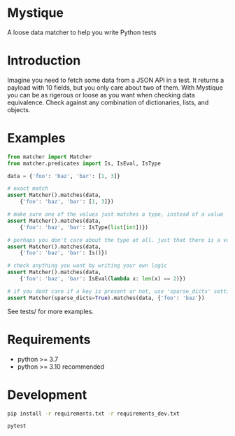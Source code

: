 # Mystique

A loose data matcher to help you write Python tests

# Introduction

Imagine you need to fetch some data from a JSON API in a test. It returns a payload with 10 fields, but you only care about two of them. With Mystique you can be as rigerous or loose as you want when checking data equivalence. Check against any combination of dictionaries, lists, and objects.

# Examples

```python
from matcher import Matcher
from matcher.predicates import Is, IsEval, IsType

data = {'foo': 'baz', 'bar': [1, 3]}

# exact match
assert Matcher().matches(data,
    {'foo': 'baz', 'bar': [1, 3]})

# make sure one of the values just matches a type, instead of a value
assert Matcher().matches(data,
    {'foo': 'baz', 'bar': IsType(list[int])})

# perhaps you don't care about the type at all. just that there is a value
assert Matcher().matches(data,
    {'foo': 'baz', 'bar': Is()})

# check anything you want by writing your own logic
assert Matcher().matches(data,
    {'foo': 'baz', 'bar': IsEval(lambda x: len(x) == 2)})

# if you dont care if a key is present or not, use 'sparse_dicts' settinvg
assert Matcher(sparse_dicts=True).matches(data, {'foo': 'baz'})
```

See tests/ for more examples.

# Requirements

- python >= 3.7
- python >= 3.10 recommended

# Development

```bash
pip install -r requirements.txt -r requirements_dev.txt

pytest
```
